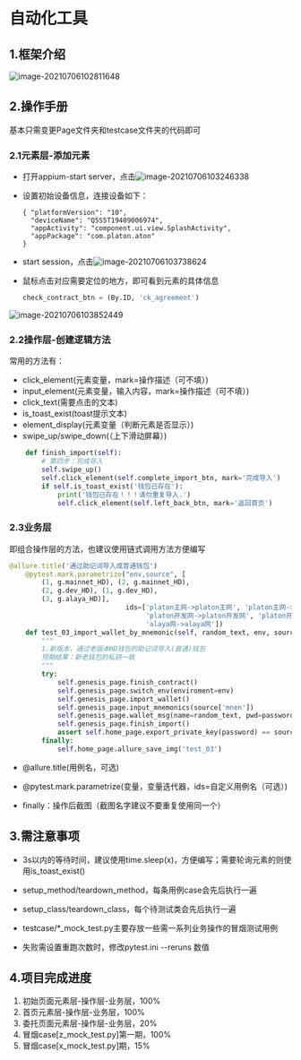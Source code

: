 # 自动化工具

## 1.框架介绍

![image-20210706102811648](C:\Users\juzix\AppData\Roaming\Typora\typora-user-images\image-20210706102811648.png)

## 2.操作手册

基本只需变更Page文件夹和testcase文件夹的代码即可

### 2.1元素层-添加元素

- 打开appium-start server，点击![image-20210706103246338](C:\Users\juzix\AppData\Roaming\Typora\typora-user-images\image-20210706103246338.png)

- 设置初始设备信息，连接设备如下：

  ```{ "platformName": "Android",
  { "platformVersion": "10",
    "deviceName": "Q5S5T19409006974",
    "appActivity": "component.ui.view.SplashActivity",
    "appPackage": "com.platon.aton"
  }
  ```

- start session，点击![image-20210706103738624](C:\Users\juzix\AppData\Roaming\Typora\typora-user-images\image-20210706103738624.png)

- 鼠标点击对应需要定位的地方，即可看到元素的具体信息

  ```python
  check_contract_btn = (By.ID, 'ck_agreement')
  ```

![image-20210706103852449](C:\Users\juzix\AppData\Roaming\Typora\typora-user-images\image-20210706103852449.png)

### 2.2操作层-创建逻辑方法

常用的方法有：

- click_element(元素变量，mark=操作描述（可不填）)
- input_element(元素变量，输入内容，mark=操作描述（可不填）)
- click_text(需要点击的文本)
- is_toast_exist(toast提示文本)
- element_display(元素变量（判断元素是否显示）)
- swipe_up/swipe_down(（上下滑动屏幕）)

```python
    def finish_import(self):
        # 第四步：完成导入
        self.swipe_up()
        self.click_element(self.complete_import_btn, mark='完成导入')
        if self.is_toast_exist('钱包已存在'):
            print('钱包已存在！！！请勿重复导入.')
            self.click_element(self.left_back_btn, mark='返回首页')
```

### 2.3业务层

即组合操作层的方法，也建议使用链式调用方法方便编写

```python
@allure.title('通过助记词导入成普通钱包')
    @pytest.mark.parametrize("env,source", [
        (1, g.mainnet_HD), (2, g.mainnet_HD),
        (2, g.dev_HD), (1, g.dev_HD),
        (3, g.alaya_HD)],
                             ids=['platon主网->platon主网', 'platon主网->platon开发网',
                                  'platon开发网->platon开发网', 'platon开发网->platon主网',
                                  'alaya网->alaya网'])
    def test_03_import_wallet_by_mnemonic(self, random_text, env, source):
        """
        1.新版本，通过老版本HD钱包的助记词导入(普通)钱包
        预期结果：新老钱包的私钥一致
        """
        try:
            self.genesis_page.finish_contract()
            self.genesis_page.switch_env(enviroment=env)
            self.genesis_page.import_wallet()
            self.genesis_page.input_mnemonics(source['mnen'])
            self.genesis_page.wallet_msg(name=random_text, pwd=password, HD=False)  # 普通钱包
            self.genesis_page.finish_import()
            assert self.home_page.export_private_key(password) == source['private_key']
        finally:
            self.home_page.allure_save_img('test_03')
```

- @allure.title(用例名，可选)
- @pytest.mark.parametrize(变量，变量迭代器，ids=自定义用例名（可选）)

- finally：操作后截图（截图名字建议不要重复使用同一个）

## 3.需注意事项

- 3s以内的等待时间，建议使用time.sleep(x)，方便编写；需要轮询元素的则使用is_toast_exist()
- setup_method/teardown_method，每条用例case会先后执行一遍
- setup_class/teardown_class，每个待测试类会先后执行一遍

- testcase/*_mock_test.py主要存放一些需一系列业务操作的冒烟测试用例
- 失败需设置重跑次数时，修改pytest.ini --reruns 数值

## 4.项目完成进度

1. 初始页面元素层-操作层-业务层，100%
2. 首页元素层-操作层-业务层，100%
3. 委托页面元素层-操作层-业务层，20%
4. 冒烟case[z_mock_test.py]第一期，100%
5. 冒烟case[x_mock_test.py]期，15%